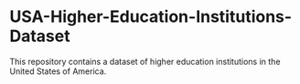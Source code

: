 # USA-Higher-Education-Institutions-Dataset
This repository contains a dataset of higher education institutions in the United States of America.
